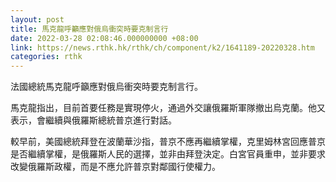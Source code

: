 ```yaml
---
layout: post
title: 馬克龍呼籲應對俄烏衝突時要克制言行
date: 2022-03-28 02:08:46.000000000 +08:00
link: https://news.rthk.hk/rthk/ch/component/k2/1641189-20220328.htm
categories: rthk
---
```


法國總統馬克龍呼籲應對俄烏衝突時要克制言行。

馬克龍指出，目前首要任務是實現停火，通過外交讓俄羅斯軍隊撤出烏克蘭。他又表示，會繼續與俄羅斯總統普京進行對話。

較早前，美國總統拜登在波蘭華沙指，普京不應再繼續掌權，克里姆林宮回應普京是否繼續掌權，是俄羅斯人民的選擇，並非由拜登決定。白宮官員重申，並非要求改變俄羅斯政權，而是不應允許普京對鄰國行使權力。
